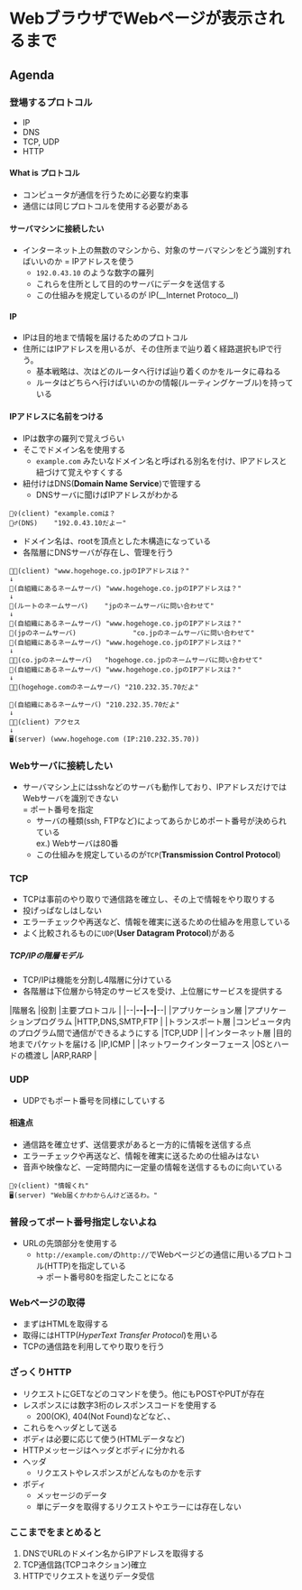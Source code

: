 # WebブラウザでWebページが表示されるまで
## Agenda
### 登場するプロトコル
- IP
- DNS
- TCP, UDP
- HTTP

#### What is プロトコル
- コンピュータが通信を行うために必要な約束事
- 通信には同じプロトコルを使用する必要がある

#### サーバマシンに接続したい
- インターネット上の無数のマシンから、対象のサーバマシンをどう識別すればいいのか
= IPアドレスを使う  
  - `192.0.43.10` のような数字の羅列
  - これらを住所として目的のサーバにデータを送信する
  - この仕組みを規定しているのが IP(__Internet Protoco__l)  

#### IP
- IPは目的地まで情報を届けるためのプロトコル
- 住所にはIPアドレスを用いるが、その住所まで辿り着く経路選択もIPで行う。
  - 基本戦略は、次はどのルータへ行けば辿り着くのかをルータに尋ねる
  - ルータはどちらへ行けばいいのかの情報(ルーティングケーブル)を持っている

#### IPアドレスに名前をつける
- IPは数字の羅列で覚えづらい
- そこでドメイン名を使用する
  - `example.com` みたいなドメイン名と呼ばれる別名を付け、IPアドレスと紐づけて覚えやすくする
- 紐付けはDNS(__Domain Name Service__)で管理する
  - DNSサーバに聞けばIPアドレスがわかる
```
🙎‍♀️(client) "example.comは？  
🙎‍♂️(DNS)    "192.0.43.10だよー"  
```
- ドメイン名は、rootを頂点とした木構造になっている
- 各階層にDNSサーバが存在し、管理を行う
```
👨‍💻(client) "www.hogehoge.co.jpのIPアドレスは？"  
↓
🙎‍(自組織にあるネームサーバ) "www.hogehoge.co.jpのIPアドレスは？"  
↓
🙎‍(ルートのネームサーバ)    "jpのネームサーバに問い合わせて"  
↓
🙎‍(自組織にあるネームサーバ) "www.hogehoge.co.jpのIPアドレスは？"  
🤴(jpのネームサーバ)              "co.jpのネームサーバに問い合わせて"
🙎‍(自組織にあるネームサーバ) "www.hogehoge.co.jpのIPアドレスは？"  
↓
👨‍🔬(co.jpのネームサーバ)   "hogehoge.co.jpのネームサーバに問い合わせて"
🙎‍(自組織にあるネームサーバ) "www.hogehoge.co.jpのIPアドレスは？"  
↓
👨‍🌾(hogehoge.comのネームサーバ) "210.232.35.70だよ"

🙎‍(自組織にあるネームサーバ) "210.232.35.70だよ"
↓
👨‍💻(client) アクセス
↓
🖥(server) (www.hogehoge.com (IP:210.232.35.70))
```

### Webサーバに接続したい
- サーバマシン上にはsshなどのサーバも動作しており、IPアドレスだけではWebサーバを識別できない  
= ポート番号を指定  
  - サーバの種類(ssh, FTPなど)によってあらかじめポート番号が決められている  
  ex.) Webサーバは80番  
  - この仕組みを規定しているのが`TCP`(__Transmission Control Protocol__)

### TCP
- TCPは事前のやり取りで通信路を確立し、その上で情報をやり取りする
- 投げっぱなしはしない
- エラーチェックや再送など、情報を確実に送るための仕組みを用意している
- よく比較されるものに`UDP`(__User Datagram Protocol__)がある

##### TCP/IPの階層モデル
- TCP/IPは機能を分割し4階層に分けている
- 各階層は下位層から特定のサービスを受け、上位層にサービスを提供する

|階層名 |役割 |主要プロトコル |
|--|______--|--|______--|
|アプリケーション層 |アプリケーションプログラム |HTTP,DNS,SMTP,FTP |
|トランスポート層 |コンピュータ内のプログラム間で通信ができるようにする |TCP,UDP |
|インターネット層 |目的地までパケットを届ける |IP,ICMP |
|ネットワークインターフェース |OSとハードの橋渡し |ARP,RARP |

### UDP
- UDPでもポート番号を同様にしていする
#### 相違点
- 通信路を確立せず、送信要求があると一方的に情報を送信する点
- エラーチェックや再送など、情報を確実に送るための仕組みはない
- 音声や映像など、一定時間内に一定量の情報を送信するものに向いている
```
🙎‍♀️(client) "情報くれ"
🖥(server) "Web届くかわからんけど送るわ。"
```

### 普段ってポート番号指定しないよね
- URLの先頭部分を使用する
  - `http://example.com/`の`http://`でWebページどの通信に用いるプロトコル(HTTP)を指定している  
  → ポート番号80を指定したことになる

### Webページの取得
- まずはHTMLを取得する
- 取得にはHTTP(_HyperText Transfer Protocol_)を用いる
- TCPの通信路を利用してやり取りを行う

### ざっくりHTTP
- リクエストにGETなどのコマンドを使う。他にもPOSTやPUTが存在
- レスポンスには数字3桁のレスポンスコードを使用する
  - 200(OK), 404(Not Found)などなど、、
- これらをヘッダとして送る
- ボディは必要に応じて使う(HTMLデータなど)
- HTTPメッセージはヘッダとボディに分かれる
- ヘッダ
  - リクエストやレスポンスがどんなものかを示す
- ボディ
  - メッセージのデータ
  - 単にデータを取得するリクエストやエラーには存在しない

### ここまでをまとめると
1. DNSでURLのドメイン名からIPアドレスを取得する
2. TCP通信路(TCPコネクション)確立
3. HTTPでリクエストを送りデータ受信


